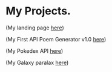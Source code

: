 # My Projects.

(My landing page [here](https://tomdemonrivall.github.io/Landing_page/))

(My First API Poem Generator v1.0 [here](https://tomdemonrivall.github.io/My-first-api/))

(My Pokedex API [here](https://tomdemonrivall.github.io/Pokedex-api/))


(My Galaxy paralax [here](https://tomdemonrivall.github.io/Paralax-101/))